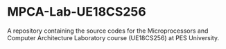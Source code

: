 # MPCA-Lab-UE18CS256
A repository containing the source codes for the Microprocessors and Computer Architecture Laboratory course (UE18CS256) at PES University.
